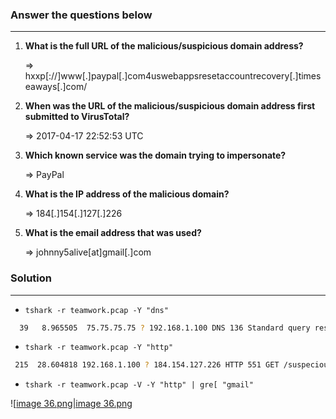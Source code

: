 ### Answer the questions below

---

1. **What is the full URL of the malicious/suspicious domain address?**
    
    ⇒ hxxp[://]www[.]paypal[.]com4uswebappsresetaccountrecovery[.]timeseaways[.]com/
    
2. **When was the URL of the malicious/suspicious domain address first submitted to VirusTotal?**
    
    ⇒ 2017-04-17 22:52:53 UTC
    
3. **Which known service was the domain trying to impersonate?**
    
    ⇒ PayPal
    
4. **What is the IP address of the malicious domain?**
    
    ⇒ 184[.]154[.]127[.]226
    
5. **What is the email address that was used?**
    
    ⇒ johnny5alive[at]gmail[.]com
    

### Solution

---

- `tshark -r teamwork.pcap -Y "dns"`

```Bash
  39   8.965505  75.75.75.75 ? 192.168.1.100 DNS 136 Standard query response 0x6926 A www.paypal.com4uswebappsresetaccountrecovery.timeseaways.com A 184.154.127.226
```

- `tshark -r teamwork.pcap -Y "http"`

```Bash
 215  28.604818 192.168.1.100 ? 184.154.127.226 HTTP 551 GET /suspecious.php HTTP/1.1 
```

- `tshark -r teamwork.pcap -V -Y "http" | gre[ "gmail"`

![[image 36.png|image 36.png](../../../../Image/image%2036.png)